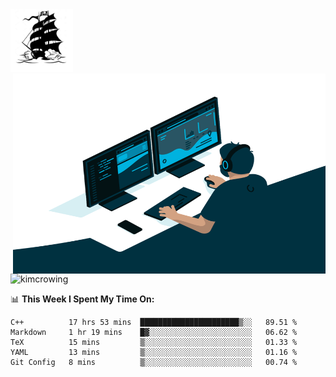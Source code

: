 <img align="lift" alt="img" src="https://github.com/kimcrowing/material/raw/master/log.jpg" width="100" height="100" /> 
<img align="right" alt="GIF" src="https://github.com/kimcrowing/material/blob/master/code.gif?raw=true" width="500" height="320" />










<p align="left"> <img src="https://github-readme-stats.vercel.app/api?username=kimcrowing&show_icons=true&theme=gotham" alt="kimcrowing" />


📊 **This Week I Spent My Time On:**
<!--START_SECTION:waka-->
```text
C++          17 hrs 53 mins  ██████████████████████▒░░   89.51 % 
Markdown     1 hr 19 mins    █▓░░░░░░░░░░░░░░░░░░░░░░░   06.62 % 
TeX          15 mins         ▒░░░░░░░░░░░░░░░░░░░░░░░░   01.33 % 
YAML         13 mins         ▒░░░░░░░░░░░░░░░░░░░░░░░░   01.16 % 
Git Config   8 mins          ▒░░░░░░░░░░░░░░░░░░░░░░░░   00.74 % 
```
<!--END_SECTION:waka-->


